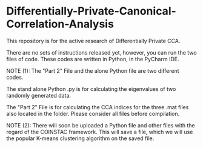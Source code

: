 # Differentially-Private-Canonical-Correlation-Analysis

This repository is for the active research of Differentially Private CCA.

There are no sets of instructions released yet, however, you can run the two files of code.
These codes are written in Python, in the PyCharm IDE.


NOTE (1):
The "Part 2" File and the alone Python file are two different codes.

The stand alone Python .py is for calculating the eigenvalues of two randomly generated data.

The "Part 2" File is for calculating the CCA indices for the three .mat files also located in the folder.
Please consider all files before compilation.


NOTE (2):
There will soon be uploaded a Python file and other files with the regard of the COINSTAC framework.
This will save a file, which we will use the popular K-means clustering algorithm on the saved file.
